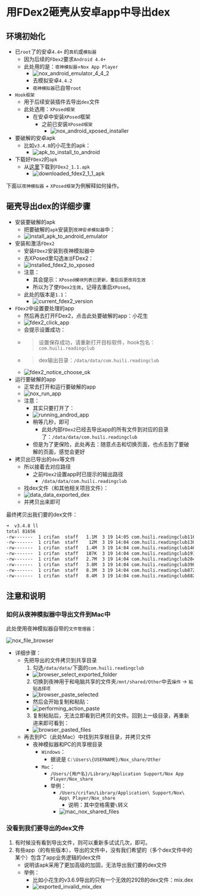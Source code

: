 # 用FDex2砸壳从安卓app中导出dex

## 环境初始化

* 已`root`了的安卓`4.4+` 的`真机`或`模拟器`
  * 因为后续的`FDex2`要求`Android 4.4+`
  * 此处用的是：`夜神模拟器`=`Nox App Player`
    * ![nox_android_emulator_4_4_2](../../../../../assets/img/nox_android_emulator_4_4_2.png)
    * 去模拟安卓`4.4.2`
    * `夜神模拟器`已自带`root`
* `Hook框架`
  * 用于后续安装插件去导出`dex`文件
  * 此处选用：`XPosed框架`
    * 在安卓中安装`XPosed`框架
      * 之前已安装`XPosed框架`
        * ![nox_android_xposed_installer](../../../../../assets/img/nox_android_xposed_installer.png)
* 要破解的安卓apk
  * 比如`v3.4.8`的小花生的apk：
    * ![apk_to_install_to_android](../../../../../assets/img/apk_to_install_to_android.png)
* 下载好`FDex2`的`apk`
  * 从[这里](https://download.csdn.net/download/crifan/11057898)下载到`FDex2_1.1.apk`
    * ![downloaded_fdex2_1_1_apk](../../../../../assets/img/downloaded_fdex2_1_1_apk.png)

下面以`夜神模拟器` + `XPosed框架`为例解释如何操作。

## 砸壳导出dex的详细步骤

* 安装要破解的apk
  * 把要破解的`apk`安装到`夜神安卓模拟器`中：
  * ![install_apk_to_android_emulator](../../../../../assets/img/install_apk_to_android_emulator.png)
* 安装和激活`FDex2`
  * 安装`FDex2`安装到夜神模拟器中
  * 去XPosed里勾选`激活`FDex2：
  * ![installed_fdex2_to_xposed](../../../../../assets/img/installed_fdex2_to_xposed.png)
  * 注意：
    * 其会提示：`XPosed模块列表已更新，重启后更改将生效`
    * 所以为了使`FDex2生效`，记得去重启`XPosed`。
  * 此处的版本是`1.1`：
    * ![current_fdex2_version](../../../../../assets/img/current_fdex2_version.png)
* `FDex2`中设置要处理的app
  * 然后再去打开FDex2，点击此处要破解的app：小花生
  * ![fdex2_click_app](../../../../../assets/img/fdex2_click_app.png)
  * 会提示设置成功：
  * > 设置保存成功，请重新打开目标软件，hook包名：`com.huili.readingclub`
  * > dex输出目录：`/data/data/com.huili.readingclub`
  * ![fdex2_notice_choose_ok](../../../../../assets/img/fdex2_notice_choose_ok.png)
* 运行要破解的app
  * 正常去打开和运行要破解的app
  * ![nox_run_app](../../../../../assets/img/nox_run_app.png)
  * 注意：
    * 其实只要打开了：
    * ![running_androd_app](../../../../../assets/img/running_androd_app.png)
    * 稍等几秒，即可
      * 此处内部`FDex2`已经去导出app的所有文件到对应的目录了：`/data/data/com.huili.readingclub`
    * 但是为了更保险，此处再去：随意点击和切换页面，也点击到了要破解的页面，感觉会更好
* 拷贝出已导出的`dex`等文件
  * 所以接着去对应路径
    * 之前`FDex2`设置app时已提示的输出路径
      * `/data/data/com.huili.readingclub`
  * 找dex文件（和其他相关项目文件）：
  * ![data_data_exported_dex](../../../../../assets/img/data_data_exported_dex.png)
  * 并拷贝出来即可

最终拷贝出我们要的dex文件：

```bash
➜  v3.4.8 ll
total 81656
-rw-------  1 crifan  staff   1.1M  3 19 14:05 com.huili.readingclub1166288.dex
-rw-------  1 crifan  staff    12M  3 19 14:04 com.huili.readingclub13088280.dex
-rw-------  1 crifan  staff   1.4M  3 19 14:04 com.huili.readingclub1461452.dex
-rw-------  1 crifan  staff   187K  3 19 14:04 com.huili.readingclub191572.dex
-rw-------  1 crifan  staff   2.7M  3 19 14:04 com.huili.readingclub2847840.dex
-rw-------  1 crifan  staff   3.8M  3 19 14:04 com.huili.readingclub3986968.dex
-rw-------  1 crifan  staff   8.3M  3 19 14:04 com.huili.readingclub8725900.dex
-rw-------  1 crifan  staff   8.4M  3 19 14:04 com.huili.readingclub8825612.dex
```

## 注意和说明

### 如何从夜神模拟器中导出文件到Mac中

此处使用夜神模拟器自带的`文件管理器`：

![nox_file_browser](../../../../../assets/img/nox_file_browser.png)

* 详细步骤：
  * 先把导出的文件拷贝到共享目录
    1. 勾选`/data/data/`下面的`com.huili.readingclub`
      * ![browser_select_exported_folder](../../../../../assets/img/browser_select_exported_folder.png)
    2. 切换到夜神用于和电脑共享的文件夹`/mnt/shared/Other`中去`操作` -> `粘贴选择项`
      * ![browser_paste_selected](../../../../../assets/img/browser_paste_selected.png)
      * 然后会开始复制和粘贴：
      * ![performing_action_paste](../../../../../assets/img/performing_action_paste.png)
    3. 复制粘贴后，无法立即看到已拷贝的文件。回到上一级目录，再重新进来即可看到：
      * ![browser_pasted_files](../../../../../assets/img/browser_pasted_files.png)
  * 再去到PC（此处Mac）中找到共享根目录，并拷贝文件
    * 夜神模拟器和PC的共享根目录
      * `Windows`：
        * 据说是 `C:\Users\{USERNAME}/Nox_share/Other`
      * `Mac`：
        * `/Users/{用户名}/Library/Application Support/Nox App Player/Nox_share`
        * 举例：
          * `/Users/crifan/Library/Application\ Support/Nox\ App\ Player/Nox_share`
            * 说明：其中空格需要`\`转义
          * ![mac_nox_shared_files](../../../../../assets/img/mac_nox_shared_files.png)

### 没看到我们要导出的dex文件

1. 有时候没有看到导出文件，则可以重新多试试几次，即可。
2. 有些app（的有些版本），导出的文件中，没有我们希望的（多个dex文件中的某个）包含了app业务逻辑的dex文件
   * 说明该apk采用了更加高级的加固，无法导出我们要的dex文件
   * 举例：
     * 比如小花生的v3.6.9导出的只有一个无效的292B的dex文件：mix.dex
     * ![exported_invalid_mix_dex](../../../../../assets/img/exported_invalid_mix_dex.png)
